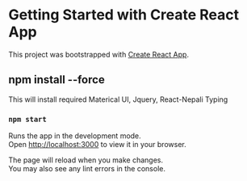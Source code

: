 # Getting Started with Create React App

This project was bootstrapped with [Create React App](https://github.com/facebook/create-react-app).

## npm install --force

This will install required Materical UI, Jquery, React-Nepali Typing

### `npm start`

Runs the app in the development mode.\
Open [http://localhost:3000](http://localhost:3000) to view it in your browser.

The page will reload when you make changes.\
You may also see any lint errors in the console.
